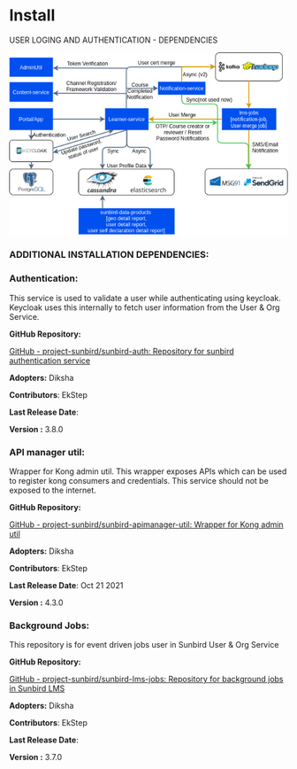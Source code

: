 # Install



USER LOGING AND AUTHENTICATION - DEPENDENCIES



![](<../../.gitbook/assets/image (2).png>)





### ADDITIONAL INSTALLATION DEPENDENCIES: <a href="#authentication" id="authentication"></a>



### Authentication: <a href="#authentication" id="authentication"></a>

This service is used to validate a user while authenticating using keycloak. Keycloak uses this internally to fetch user information from the User & Org Service.

**GitHub Repository:**&#x20;

[GitHub - project-sunbird/sunbird-auth: Repository for sunbird authentication service](https://github.com/project-sunbird/sunbird-auth)

**Adopters:** Diksha

**Contributors**: EkStep

**Last Release Date**:&#x20;

**Version :** 3.8.0

### API manager util: <a href="#api-manager-util" id="api-manager-util"></a>

Wrapper for Kong admin util. This wrapper exposes APIs which can be used to register kong consumers and credentials. This service should not be exposed to the internet.

**GitHub Repository:**

[GitHub - project-sunbird/sunbird-apimanager-util: Wrapper for Kong admin util](https://github.com/project-sunbird/sunbird-apimanager-util)

**Adopters:** Diksha

**Contributors**: EkStep

**Last Release Date**: Oct 21 2021

**Version :** 4.3.0

### Background Jobs: <a href="#background-jobs" id="background-jobs"></a>

This repository is for event driven jobs user in Sunbird User & Org Service

**GitHub Repository:**

[GitHub - project-sunbird/sunbird-lms-jobs: Repository for background jobs in Sunbird LMS](https://github.com/project-sunbird/sunbird-lms-jobs)

**Adopters:** Diksha

**Contributors**: EkStep

**Last Release Date**:&#x20;

**Version :** 3.7.0
